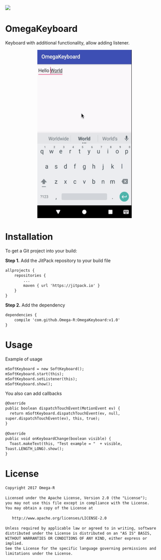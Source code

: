 [![](https://jitpack.io/v/Omega-R/OmegaKeyboard.svg)](https://jitpack.io/#Omega-R/OmegaKeyboard)

# OmegaKeyboard
Keyboard with additional functionality, allow adding listener.

<p align="center">
    <img src="/images/omega_keyboard.gif?raw=true" width="300" height="533" />
</p>

# Installation
To get a Git project into your build:

**Step 1.** Add the JitPack repository to your build file
```
allprojects {
    repositories {
        ...
        maven { url 'https://jitpack.io' }
    }
}
```
**Step 2.** Add the dependency
```
dependencies {
    compile 'com.github.Omega-R:OmegaKeyboard:v1.0'
}
```

# Usage
Example of usage
```
mSoftKeyboard = new SoftKeyboard();
mSoftKeyboard.start(this);
mSoftKeyboard.setListener(this);
mSoftKeyboard.show();
```
You also can add callbacks
```
@Override
public boolean dispatchTouchEvent(MotionEvent ev) {
  return mSoftKeyboard.dispatchTouchEvent(ev, null, super.dispatchTouchEvent(ev), this, true);
}

@Override
public void onKeyboardChange(boolean visible) {
  Toast.makeText(this, "Test example = "  + visible, Toast.LENGTH_LONG).show();
}
```

# License
```
Copyright 2017 Omega-R

Licensed under the Apache License, Version 2.0 (the "License");
you may not use this file except in compliance with the License.
You may obtain a copy of the License at

   http://www.apache.org/licenses/LICENSE-2.0

Unless required by applicable law or agreed to in writing, software
distributed under the License is distributed on an "AS IS" BASIS,
WITHOUT WARRANTIES OR CONDITIONS OF ANY KIND, either express or implied.
See the License for the specific language governing permissions and
limitations under the License.
```
